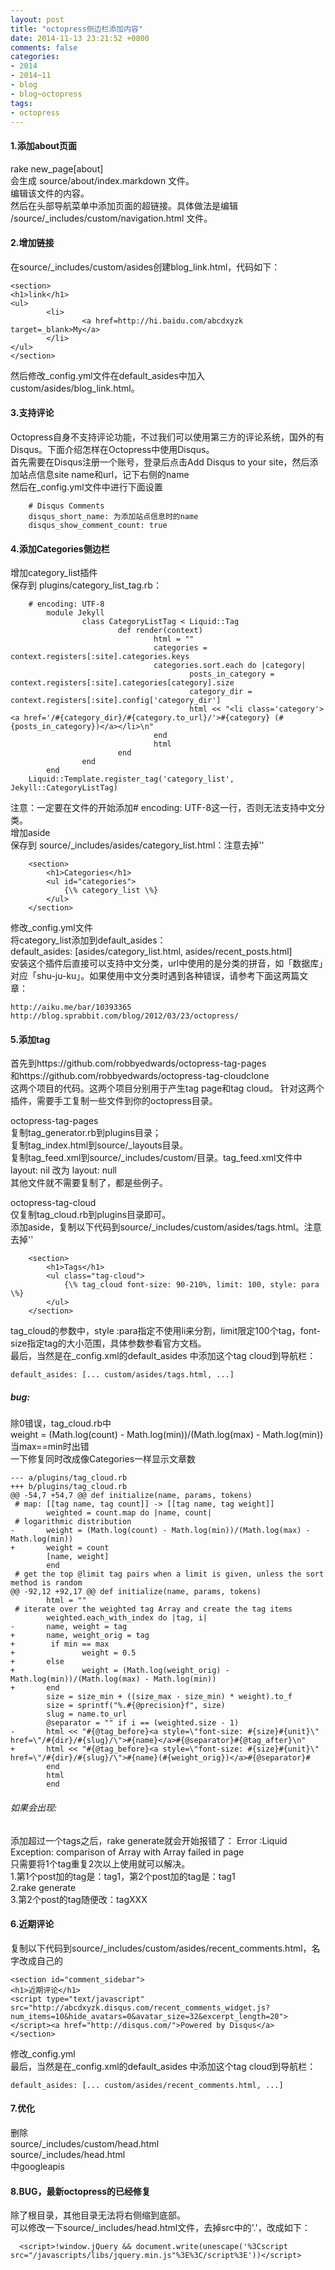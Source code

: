 ```yaml
---
layout: post
title: "octopress侧边栏添加内容"
date: 2014-11-13 23:21:52 +0800
comments: false
categories:
- 2014
- 2014~11
- blog
- blog~octopress
tags:
- octopress
---
```


#### 1.添加about页面
rake new_page[about]  
会生成 source/about/index.markdown 文件。  
编辑该文件的内容。  
然后在头部导航菜单中添加页面的超链接。具体做法是编辑 /source/_includes/custom/navigation.html 文件。  
#### 2.增加链接
在source/_includes/custom/asides创建blog_link.html，代码如下：  
```
<section>
<h1>link</h1>
<ul>
        <li>
                <a href=http://hi.baidu.com/abcdxyzk target=_blank>My</a>
        </li>
</ul>
</section>
```
然后修改_config.yml文件在default_asides中加入custom/asides/blog_link.html。 

<!--more-->
 
#### 3.支持评论
Octopress自身不支持评论功能，不过我们可以使用第三方的评论系统，国外的有Disqus。下面介绍怎样在Octopress中使用Disqus。  
首先需要在Disqus注册一个账号，登录后点击Add Disqus to your site，然后添加站点信息site name和url，记下右侧的name  
然后在_config.yml文件中进行下面设置  
```
	# Disqus Comments
	disqus_short_name: 为添加站点信息时的name
	disqus_show_comment_count: true
```
#### 4.添加Categories侧边栏
增加category_list插件  
保存到 plugins/category_list_tag.rb：  
```
	# encoding: UTF-8
        module Jekyll
                class CategoryListTag < Liquid::Tag
                        def render(context)
                                html = ""
                                categories = context.registers[:site].categories.keys
                                categories.sort.each do |category|
                                        posts_in_category = context.registers[:site].categories[category].size
                                        category_dir = context.registers[:site].config['category_dir']
                                        html << "<li class='category'><a href='/#{category_dir}/#{category.to_url}/'>#{category} (#{posts_in_category})</a></li>\n"
                                end
                                html
                        end
                end
        end
	Liquid::Template.register_tag('category_list', Jekyll::CategoryListTag)
```
  
注意：一定要在文件的开始添加# encoding: UTF-8这一行，否则无法支持中文分类。  
增加aside  
保存到 source/_includes/asides/category_list.html：注意去掉'\'  
```
	<section>
		<h1>Categories</h1>
		<ul id="categories">
			{\% category_list \%}
		</ul>
	</section>
```
修改_config.yml文件  
将category_list添加到default_asides：  
   default_asides: [asides/category_list.html, asides/recent_posts.html]  
安装这个插件后直接可以支持中文分类，url中使用的是分类的拼音，如「数据库」对应「shu-ju-ku」。如果使用中文分类时遇到各种错误，请参考下面这两篇文章：  
  
    http://aiku.me/bar/10393365  
    http://blog.sprabbit.com/blog/2012/03/23/octopress/  
  
#### 5.添加tag
首先到https://github.com/robbyedwards/octopress-tag-pages  
和https://github.com/robbyedwards/octopress-tag-cloudclone  
这两个项目的代码。这两个项目分别用于产生tag page和tag cloud。 针对这两个插件，需要手工复制一些文件到你的octopress目录。  
  
octopress-tag-pages  
复制tag_generator.rb到plugins目录；  
复制tag_index.html到source/_layouts目录。  
复制tag_feed.xml到source/_includes/custom/目录。tag_feed.xml文件中 layout: nil 改为 layout: null  
其他文件就不需要复制了，都是些例子。  
  
octopress-tag-cloud  
仅复制tag_cloud.rb到plugins目录即可。  
添加aside，复制以下代码到source/_includes/custom/asides/tags.html。注意去掉'\'  
```
	<section>
		<h1>Tags</h1>
		<ul class="tag-cloud">
			{\% tag_cloud font-size: 90-210%, limit: 100, style: para \%}
		</ul>
	</section>
```
tag_cloud的参数中，style :para指定不使用li来分割，limit限定100个tag，font-size指定tag的大小范围，具体参数参看官方文档。  
最后，当然是在_config.xml的default_asides 中添加这个tag cloud到导航栏：  
```
default_asides: [... custom/asides/tags.html, ...]
```
##### bug:
除0错误，tag_cloud.rb中  
weight = (Math.log(count) - Math.log(min))/(Math.log(max) - Math.log(min))  
当max==min时出错  
一下修复同时改成像Categories一样显示文章数  
```
--- a/plugins/tag_cloud.rb
+++ b/plugins/tag_cloud.rb
@@ -54,7 +54,7 @@ def initialize(name, params, tokens)
 # map: [[tag name, tag count]] -> [[tag name, tag weight]]
        weighted = count.map do |name, count|
 # logarithmic distribution
-       weight = (Math.log(count) - Math.log(min))/(Math.log(max) - Math.log(min))
+       weight = count
        [name, weight]
        end
 # get the top @limit tag pairs when a limit is given, unless the sort method is random
@@ -92,12 +92,17 @@ def initialize(name, params, tokens)
        html = ""
 # iterate over the weighted tag Array and create the tag items
        weighted.each_with_index do |tag, i|
-       name, weight = tag
+       name, weight_orig = tag
+        if min == max
+               weight = 0.5
+       else
+               weight = (Math.log(weight_orig) - Math.log(min))/(Math.log(max) - Math.log(min))
+       end
        size = size_min + ((size_max - size_min) * weight).to_f
        size = sprintf("%.#{@precision}f", size)
        slug = name.to_url
        @separator = "" if i == (weighted.size - 1)
-       html << "#{@tag_before}<a style=\"font-size: #{size}#{unit}\" href=\"/#{dir}/#{slug}/\">#{name}</a>#{@separator}#{@tag_after}\n"
+       html << "#{@tag_before}<a style=\"font-size: #{size}#{unit}\" href=\"/#{dir}/#{slug}/\">#{name}(#{weight_orig})</a>#{@separator}#
        end
        html
        end
```
###### 如果会出现:
添加超过一个tags之后，rake generate就会开始报错了： Error :Liquid Exception: comparison of Array with Array failed in page  
只需要将1个tag重复2次以上使用就可以解决。  
1.第1个post加的tag是：tag1，第2个post加的tag是：tag1  
2.rake generate  
3.第2个post的tag随便改：tagXXX  

#### 6.近期评论
复制以下代码到source/_includes/custom/asides/recent_comments.html，名字改成自己的  
```
<section id="comment_sidebar">
<h1>近期评论</h1>
<script type="text/javascript" src="http://abcdxyzk.disqus.com/recent_comments_widget.js?num_items=10&hide_avatars=0&avatar_size=32&excerpt_length=20"></script><a href="http://disqus.com/">Powered by Disqus</a>
</section>
```
修改_config.yml  
最后，当然是在_config.xml的default_asides 中添加这个tag cloud到导航栏：  
```
default_asides: [... custom/asides/recent_comments.html, ...]
```

#### 7.优化

删除  
 source/_includes/custom/head.html  
 source/_includes/head.html  
中googleapis  

#### 8.BUG，最新octopress的已经修复
除了根目录，其他目录无法将右侧缩到底部。  
可以修改一下source/_includes/head.html文件，去掉src中的'.'，改成如下：  
```
  <script>!window.jQuery && document.write(unescape('%3Cscript src="/javascripts/libs/jquery.min.js"%3E%3C/script%3E'))</script>
```

